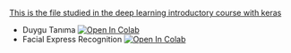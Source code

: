 [This is the file studied in the deep learning introductory course with keras](https://github.com/zubeydeulukok/Keras_ile_Derin_Ogrenmeye_Giris)
- Duygu Tanıma [![Open In Colab](https://colab.research.google.com/assets/colab-badge.svg)](https://colab.research.google.com/github/ayyucekizrak/Keras_ile_Derin_Ogrenmeye_Giris/blob/master/Bölüm6/Duygu_Tanima/Duygu_Tanima.ipynb)
- Facial Express Recognition  [![Open In Colab](https://colab.research.google.com/assets/colab-badge.svg)](https://colab.research.google.com/github/zubeydeulukok/CNN_Projects/blob/main/Facel_Expression_Recognition/Facial_Expression_Recognition.ipynb)
